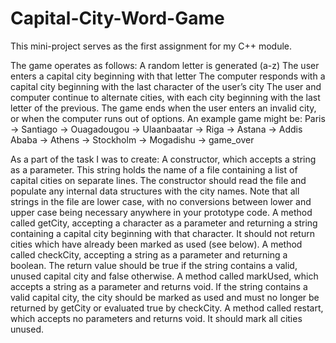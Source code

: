 # Capital-City-Word-Game

This mini-project serves as the first assignment for my C++ module.

The game operates as follows:
  A random letter is generated (a-z)
  The user enters a capital city beginning with that letter
  The computer responds with a capital city beginning with the last character of the user’s city
  The user and computer continue to alternate cities, with each city beginning with the last letter of the previous.
  The game ends when the user enters an invalid city, or when the computer runs out of options.
  An example game might be: Paris -> Santiago -> Ouagadougou -> Ulaanbaatar -> Riga -> Astana -> Addis Ababa -> Athens -> Stockholm -> Mogadishu -> game_over

As a part of the task I was to create:
  A constructor, which accepts a string as a parameter. This string holds the name of a file containing a list of capital cities on separate lines. The constructor should read the file and populate any internal data structures with the city names. Note that all        strings in the file are lower case, with no conversions between lower and upper case being necessary anywhere in your prototype code.
	A method called getCity, accepting a character as a parameter and returning a string containing a capital city beginning with that character. It should not return cities which have already been marked as used (see below).
  A method called checkCity, accepting a string as a parameter and returning a boolean. The return value should be true if the string contains a valid, unused capital city and false otherwise.
  A method called markUsed, which accepts a string as a parameter and returns void. If the string contains a valid capital city, the city should be marked as used and must no longer be returned by getCity or evaluated true by checkCity.
  A method called restart, which accepts no parameters and returns void. It should mark all cities unused.

